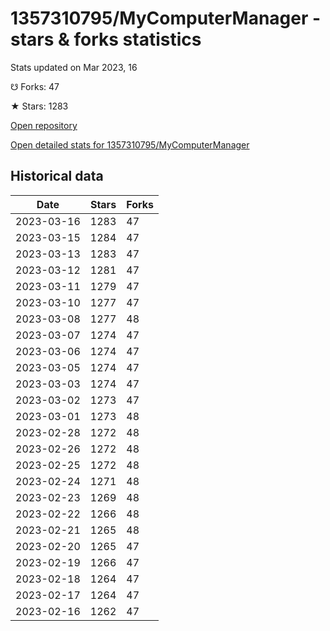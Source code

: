 # 1357310795/MyComputerManager - stars & forks statistics

Stats updated on Mar 2023, 16

☋ Forks: 47

★ Stars: 1283

[Open repository](https://github.com/1357310795/MyComputerManager)

[Open detailed stats for 1357310795/MyComputerManager](https://reviewgithub.com/rep/1357310795/MyComputerManager)

## Historical data
| Date | Stars | Forks |
|------|-------|-------|
| 2023-03-16 | 1283 | 47 | 
| 2023-03-15 | 1284 | 47 | 
| 2023-03-13 | 1283 | 47 | 
| 2023-03-12 | 1281 | 47 | 
| 2023-03-11 | 1279 | 47 | 
| 2023-03-10 | 1277 | 47 | 
| 2023-03-08 | 1277 | 48 | 
| 2023-03-07 | 1274 | 47 | 
| 2023-03-06 | 1274 | 47 | 
| 2023-03-05 | 1274 | 47 | 
| 2023-03-03 | 1274 | 47 | 
| 2023-03-02 | 1273 | 47 | 
| 2023-03-01 | 1273 | 48 | 
| 2023-02-28 | 1272 | 48 | 
| 2023-02-26 | 1272 | 48 | 
| 2023-02-25 | 1272 | 48 | 
| 2023-02-24 | 1271 | 48 | 
| 2023-02-23 | 1269 | 48 | 
| 2023-02-22 | 1266 | 48 | 
| 2023-02-21 | 1265 | 48 | 
| 2023-02-20 | 1265 | 47 | 
| 2023-02-19 | 1266 | 47 | 
| 2023-02-18 | 1264 | 47 | 
| 2023-02-17 | 1264 | 47 | 
| 2023-02-16 | 1262 | 47 | 

